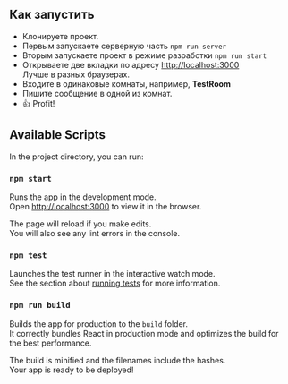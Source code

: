 ## Как запустить
* Клонируете проект.
* Первым запускаете серверную часть `npm run server`
* Вторым запускаете проект в режиме разработки `npm run start`
* Открываете две вкладки по адресу [http://localhost:3000](http://localhost:3000) <br />
Лучше в разных браузерах.
* Входите в одинаковые комнаты, например, **TestRoom**
* Пишите сообщение в одной из комнат.
* &#128077; Profit!


## Available Scripts

In the project directory, you can run:

### `npm start`

Runs the app in the development mode.<br />
Open [http://localhost:3000](http://localhost:3000) to view it in the browser.

The page will reload if you make edits.<br />
You will also see any lint errors in the console.

### `npm test`

Launches the test runner in the interactive watch mode.<br />
See the section about [running tests](https://facebook.github.io/create-react-app/docs/running-tests) for more information.

### `npm run build`

Builds the app for production to the `build` folder.<br />
It correctly bundles React in production mode and optimizes the build for the best performance.

The build is minified and the filenames include the hashes.<br />
Your app is ready to be deployed!

